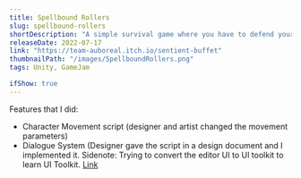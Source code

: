 ```yaml
---
title: Spellbound Rollers
slug: spellbound-rollers
shortDescription: "A simple survival game where you have to defend yourself against living dice with your own through utilizing several special powers: Fire, poison, ice etc... Collect the chips, gain XP and unlock more powers!"
releaseDate: 2022-07-17
link: "https://team-auboreal.itch.io/sentient-buffet"
thumbnailPath: "/images/SpellboundRollers.png"
tags: Unity, GameJam

ifShow: true
---
```


Features that I did:
* Character Movement script (designer and artist changed the movement parameters)
* Dialogue System (Designer gave the script in a design document and I implemented it. Sidenote: Trying to convert the editor UI to UI toolkit to learn UI Toolkit. [Link](https://github.com/GnoxNahte/DialogueSystem)
<!-- TODO Add the correct link to the portfolio website -->